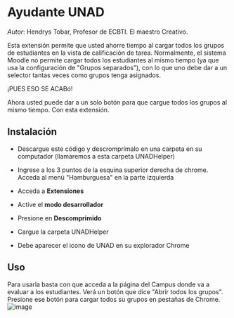 # Ayudante UNAD 
*Autor*: Hendrys Tobar, Profesor de ECBTI. El maestro Creativo. 

Esta extensión permite que usted ahorre tiempo al cargar todos los grupos de estudiantes en la vista de calificación de tarea. Normalmente, el sistema Moodle no permite cargar todos los estudiantes al mismo tiempo (ya que usa la configuración de "Grupos separados"), con lo que uno debe dar a un selector tantas veces como grupos tenga asignados.

¡PUES ESO SE ACABó!

Ahora usted puede dar a un solo botón para que cargue todos los grupos al mismo tiempo.
Con esta extensión.

## Instalación

- Descargue este código y descromprímalo en una carpeta en su computador (llamaremos a esta carpeta UNADHelper)

- Ingrese a los 3 puntos de la esquina superior derecha de chrome. Acceda al menú "Hamburguesa" en la parte izquierda

- Acceda a **Extensiones**

- Active el **modo desarrollador**

- Presione en **Descomprimido**

- Cargue la carpeta UNADHelper

- Debe aparecer el icono de UNAD en su explorador Chrome

## Uso

Para usarla basta con que acceda a la página del Campus donde va a evaluar a los estudiantes. Verá un botón que dice "Abrir todos los grupos". Presione ese botón para cargar todos su grupos en pestañas de Chrome.
![image](https://github.com/user-attachments/assets/2378c9aa-062b-4eec-adc8-e11106e755b1)

